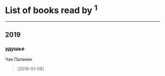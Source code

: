 # List of books read by [](https://www.facebook.com/profile.php?id=2323247454404300)<sup>1</sup>
---

## 2019

### удушье
Чак Паланик
> [2019-01-08] 



